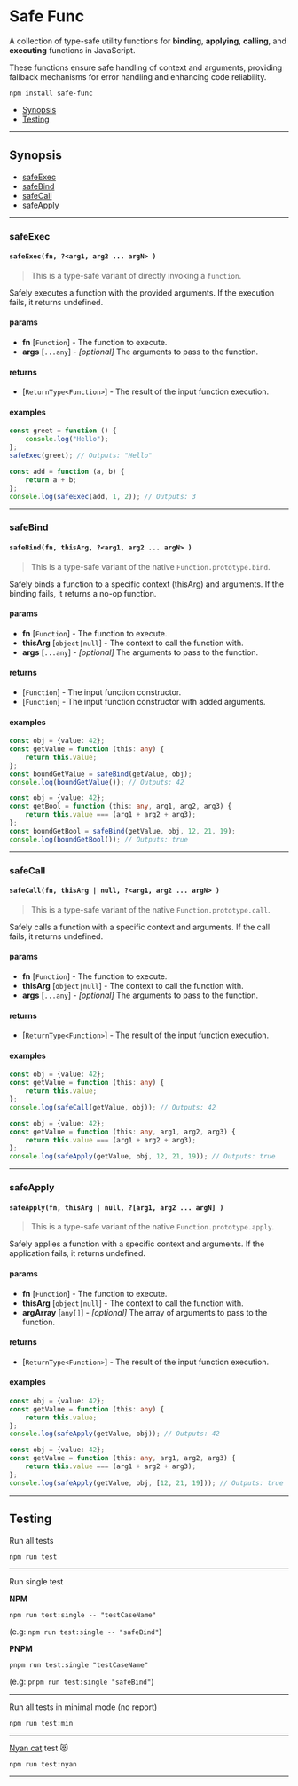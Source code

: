 # Safe Func

A collection of type-safe utility functions for **binding**, **applying**, **calling**, and **executing** functions in
JavaScript.

These functions ensure safe handling of context and arguments, providing fallback mechanisms for error handling and
enhancing code reliability.

```shell
npm install safe-func
```

- [Synopsis](#synopsis)
- [Testing](#testing)

---

## Synopsis

- [safeExec](#safeexec)
- [safeBind](#safebind)
- [safeCall](#safecall)
- [safeApply](#safeapply)

---

### safeExec

#### `safeExec(fn, ?<arg1, arg2 ... argN> )`

> This is a type-safe variant of directly invoking a `function`.

Safely executes a function with the provided arguments.
If the execution fails, it returns undefined.

#### params

- **fn** [`Function`] - The function to execute.
- **args** [`...any`] - _[optional]_ The arguments to pass to the function.

#### returns

- [`ReturnType<Function>`] - The result of the input function execution.

#### examples

```typescript
const greet = function () {
    console.log("Hello");
};
safeExec(greet); // Outputs: "Hello"
```

```typescript
const add = function (a, b) {
    return a + b;
};
console.log(safeExec(add, 1, 2)); // Outputs: 3
```

---

### safeBind

#### `safeBind(fn, thisArg, ?<arg1, arg2 ... argN> )`

> This is a type-safe variant of the native `Function.prototype.bind`.

Safely binds a function to a specific context (thisArg) and arguments.
If the binding fails, it returns a no-op function.

#### params

- **fn** [`Function`] - The function to execute.
- **thisArg** [`object|null`] - The context to call the function with.
- **args** [`...any`] - _[optional]_ The arguments to pass to the function.

#### returns

- [`Function`] - The input function constructor.
- [`Function`] - The input function constructor with added arguments.

#### examples

```typescript
const obj = {value: 42};
const getValue = function (this: any) {
    return this.value;
};
const boundGetValue = safeBind(getValue, obj);
console.log(boundGetValue()); // Outputs: 42
```

```typescript
const obj = {value: 42};
const getBool = function (this: any, arg1, arg2, arg3) {
    return this.value === (arg1 + arg2 + arg3);
};
const boundGetBool = safeBind(getValue, obj, 12, 21, 19);
console.log(boundGetBool()); // Outputs: true
```

---

### safeCall

#### `safeCall(fn, thisArg | null, ?<arg1, arg2 ... argN> )`

> This is a type-safe variant of the native `Function.prototype.call`.

Safely calls a function with a specific context and arguments.
If the call fails, it returns undefined.

#### params

- **fn** [`Function`] - The function to execute.
- **thisArg** [`object|null`] - The context to call the function with.
- **args** [`...any`] - _[optional]_ The arguments to pass to the function.

#### returns

- [`ReturnType<Function>`] - The result of the input function execution.

#### examples

```typescript
const obj = {value: 42};
const getValue = function (this: any) {
    return this.value;
};
console.log(safeCall(getValue, obj)); // Outputs: 42
```

```typescript
const obj = {value: 42};
const getValue = function (this: any, arg1, arg2, arg3) {
    return this.value === (arg1 + arg2 + arg3);
};
console.log(safeApply(getValue, obj, 12, 21, 19)); // Outputs: true 
```

---

### safeApply

#### `safeApply(fn, thisArg | null, ?[arg1, arg2 ... argN] )`

> This is a type-safe variant of the native `Function.prototype.apply`.

Safely applies a function with a specific context and arguments.
If the application fails, it returns undefined.

#### params

- **fn** [`Function`] - The function to execute.
- **thisArg** [`object|null`] - The context to call the function with.
- **argArray** [`any[]`] - _[optional]_ The array of arguments to pass to the function.

#### returns

- [`ReturnType<Function>`] - The result of the input function execution.

#### examples

```typescript 
const obj = {value: 42};
const getValue = function (this: any) {
    return this.value;
};
console.log(safeApply(getValue, obj)); // Outputs: 42
```

```typescript 
const obj = {value: 42};
const getValue = function (this: any, arg1, arg2, arg3) {
    return this.value === (arg1 + arg2 + arg3);
};
console.log(safeApply(getValue, obj, [12, 21, 19])); // Outputs: true
```

---

## Testing

Run all tests

```shell
npm run test
```

---

Run single test

**NPM**

```shell
npm run test:single -- "testCaseName"
```

(e.g: `npm run test:single -- "safeBind"`)

**PNPM**

```shell
pnpm run test:single "testCaseName"
```

(e.g: `pnpm run test:single "safeBind"`)

---

Run all tests in minimal mode (no report)

```shell
npm run test:min
```

---

[Nyan cat](https://www.nyan.cat/index.php?cat=original) test 😻

```shell
npm run test:nyan
```

---
